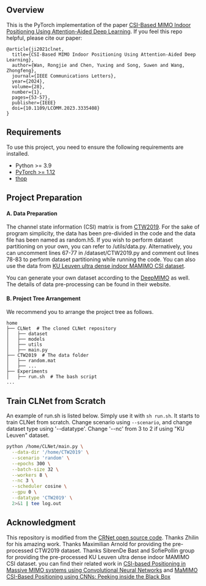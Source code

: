 ## Overview

This is the PyTorch implementation of the paper [CSI-Based MIMO Indoor Positioning Using Attention-Aided Deep Learning](https://ieeexplore.ieee.org/document/10325508).
If you feel this repo helpful, please cite our paper:

```
@article{ji2021clnet,
  title={CSI-Based MIMO Indoor Positioning Using Attention-Aided Deep Learning},
  author={Wan, Rongjie and Chen, Yuxing and Song, Suwen and Wang, Zhongfeng},
  journal={IEEE Communications Letters},
  year={2024},
  volume={28},
  number={1},
  pages={53-57},
  publisher={IEEE}
  doi={10.1109/LCOMM.2023.3335408}
}
```


## Requirements

To use this project, you need to ensure the following requirements are installed.

- Python >= 3.9
- [PyTorch >= 1.12](https://pytorch.org/get-started/locally/)
- [thop](https://github.com/Lyken17/pytorch-OpCounter)

## Project Preparation

#### A. Data Preparation

The channel state information (CSI) matrix is from [CTW2019](https://data.ieeemlc.org/Ds1Detail).
For the sake of program simplicity, the data has been pre-divided in the code and the data file has been named as random.h5. If you wish to perform dataset partitioning on your own, you can refer to /utils/data.py. Alternatively, you can uncomment lines 67-77 in /dataset/CTW2019.py and comment out lines 78-83 to perform dataset partitioning while running the code.
You can also use the data from [KU Leuven ultra dense indoor MAMIMO CSI dataset](https://ieee-dataport.org/open-access/ultra-dense-indoor-mamimo-csi-dataset).

You can generate your own dataset according to the [DeepMIMO](https://www.deepmimo.net/) as well. The details of data pre-processing can be found in their website.

#### B. Project Tree Arrangement

We recommend you to arrange the project tree as follows.

```
home
├── CLNet  # The cloned CLNet repository
│   ├── dataset
│   ├── models
│   ├── utils
│   ├── main.py
├── CTW2019  # The data folder
│   ├── random.mat
│   ├── ...
├── Experiments
│   ├── run.sh  # The bash script
...
```

## Train CLNet from Scratch

An example of run.sh is listed below. Simply use it with `sh run.sh`. It starts to train CLNet from scratch. Change scenario using `--scenario`, and change dataset type using '--datatype'. Change '--nc' from 3 to 2 if using "KU Leuven" dataset.

``` bash
python /home/CLNet/main.py \
  --data-dir '/home/CTW2019' \
  --scenario 'random' \
  --epochs 300 \
  --batch-size 32 \
  --workers 8 \
  --nc 3 \
  --scheduler cosine \
  --gpu 0 \
  --datatype 'CTW2019' \
  2>&1 | tee log.out
```


## Acknowledgment

This repository is modified from the [CRNet open source code](https://github.com/Kylin9511/CRNet). Thanks Zhilin for his amazing work.
Thanks Maximilian Arnold for providing the pre-processed CTW2019 dataset.
Thanks SibrenDe Bast and SofiePollin group for providing the pre-processed KU Leuven ultra dense indoor MAMIMO CSI dataset.
 you can find their related work in [CSI-based Positioning in Massive MIMO systems using Convolutional Neural Networks](https://github.com/sibrendebast/MaMIMO-CSI-positioning-using-CNNs) and [MaMIMO CSI-Based Positioning using CNNs: Peeking inside the Black Box](https://github.com/sibrendebast/inside-the-black-box)
